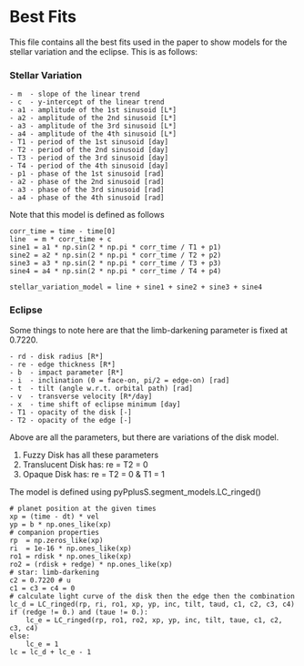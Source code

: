 # Best Fits
This file contains all the best fits used in the paper to show models for the stellar variation and the eclipse.
This is as follows:

### Stellar Variation
    - m  - slope of the linear trend
    - c  - y-intercept of the linear trend
    - a1 - amplitude of the 1st sinusoid [L*] 
    - a2 - amplitude of the 2nd sinusoid [L*] 
    - a3 - amplitude of the 3rd sinusoid [L*] 
    - a4 - amplitude of the 4th sinusoid [L*] 
    - T1 - period of the 1st sinusoid [day] 
    - T2 - period of the 2nd sinusoid [day] 
    - T3 - period of the 3rd sinusoid [day] 
    - T4 - period of the 4th sinusoid [day] 
    - p1 - phase of the 1st sinusoid [rad] 
    - a2 - phase of the 2nd sinusoid [rad] 
    - a3 - phase of the 3rd sinusoid [rad] 
    - a4 - phase of the 4th sinusoid [rad] 

Note that this model is defined as follows

    corr_time = time - time[0]
    line  = m * corr_time + c
    sine1 = a1 * np.sin(2 * np.pi * corr_time / T1 + p1)
    sine2 = a2 * np.sin(2 * np.pi * corr_time / T2 + p2)
    sine3 = a3 * np.sin(2 * np.pi * corr_time / T3 + p3)
    sine4 = a4 * np.sin(2 * np.pi * corr_time / T4 + p4)
    
    stellar_variation_model = line + sine1 + sine2 + sine3 + sine4


### Eclipse

Some things to note here are that the limb-darkening parameter is fixed at 0.7220.

    - rd - disk radius [R*]
    - re - edge thickness [R*]
    - b  - impact parameter [R*]
    - i  - inclination (0 = face-on, pi/2 = edge-on) [rad]
    - t  - tilt (angle w.r.t. orbital path) [rad]
    - v  - transverse velocity [R*/day]
    - x  - time shift of eclipse minimum [day]
    - T1 - opacity of the disk [-]
    - T2 - opacity of the edge [-]

Above are all the parameters, but there are variations of the disk model.
1) Fuzzy Disk has all these parameters
2) Translucent Disk has: re = T2 = 0
3) Opaque Disk has: re = T2 = 0 & T1 = 1

The model is defined using pyPplusS.segment_models.LC_ringed()

    # planet position at the given times
    xp = (time - dt) * vel
    yp = b * np.ones_like(xp)
    # companion properties
    rp  = np.zeros_like(xp)
    ri  = 1e-16 * np.ones_like(xp)
    ro1 = rdisk * np.ones_like(xp)
    ro2 = (rdisk + redge) * np.ones_like(xp)
    # star: limb-darkening
    c2 = 0.7220 # u
    c1 = c3 = c4 = 0
    # calculate light curve of the disk then the edge then the combination
    lc_d = LC_ringed(rp, ri, ro1, xp, yp, inc, tilt, taud, c1, c2, c3, c4)
    if (redge != 0.) and (taue != 0.):
        lc_e = LC_ringed(rp, ro1, ro2, xp, yp, inc, tilt, taue, c1, c2, c3, c4)
    else:
        lc_e = 1
    lc = lc_d + lc_e - 1
